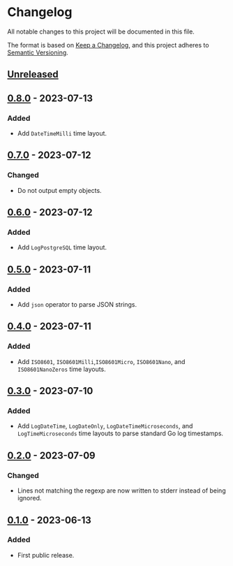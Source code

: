 # Changelog

All notable changes to this project will be documented in this file.

The format is based on [Keep a Changelog](https://keepachangelog.com/en/1.0.0/),
and this project adheres to [Semantic Versioning](https://semver.org/spec/v2.0.0.html).

## [Unreleased]

## [0.8.0] - 2023-07-13

### Added

- Add `DateTimeMilli` time layout.

## [0.7.0] - 2023-07-12

### Changed

- Do not output empty objects.

## [0.6.0] - 2023-07-12

### Added

- Add `LogPostgreSQL` time layout.

## [0.5.0] - 2023-07-11

### Added

- Add `json` operator to parse JSON strings.

## [0.4.0] - 2023-07-11

### Added

- Add `ISO8601`, `ISO8601Milli`,`ISO8601Micro`, `ISO8601Nano`, and `ISO8601NanoZeros`
  time layouts.

## [0.3.0] - 2023-07-10

### Added

- Add `LogDateTime`, `LogDateOnly`, `LogDateTimeMicroseconds`, and `LogTimeMicroseconds`
  time layouts to parse standard Go log timestamps.

## [0.2.0] - 2023-07-09

### Changed

- Lines not matching the regexp are now written to stderr instead of being ignored.

## [0.1.0] - 2023-06-13

### Added

- First public release.

[unreleased]: https://gitlab.com/tozd/regex2json/-/compare/v0.8.0...main
[0.8.0]: https://gitlab.com/tozd/regex2json/-/compare/v0.7.0...v0.8.0
[0.7.0]: https://gitlab.com/tozd/regex2json/-/compare/v0.6.0...v0.7.0
[0.6.0]: https://gitlab.com/tozd/regex2json/-/compare/v0.5.0...v0.6.0
[0.5.0]: https://gitlab.com/tozd/regex2json/-/compare/v0.4.0...v0.5.0
[0.4.0]: https://gitlab.com/tozd/regex2json/-/compare/v0.3.0...v0.4.0
[0.3.0]: https://gitlab.com/tozd/regex2json/-/compare/v0.2.0...v0.3.0
[0.2.0]: https://gitlab.com/tozd/regex2json/-/compare/v0.1.0...v0.2.0
[0.1.0]: https://gitlab.com/tozd/regex2json/-/tags/v0.1.0

<!-- markdownlint-disable-file MD024 -->
